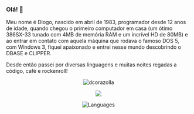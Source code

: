### Olá! 👋

Meu nome é Diogo, nascido em abril de 1983, programador desde 12 anos de idade, quando chegou o primeiro computador em casa (um ótimo 386SX-33 tunado com 4MB de memória RAM e um incrível HD de 80MB) e ao entrar em contato com aquela máquina que rodava o famoso DOS 5, com Windows 3, fiquei apaixonado e entrei nesse mundo descobrindo o DBASE e CLIPPER.

Desde então passei por diversas linguagens e muitas noites regadas a código, café e rockenroll! 

<p align="center"> <img src="https://komarev.com/ghpvc/?username=dcorazolla&style=flat-square&color=red&label=VISUALIZACOES+PERFIL" alt="dcorazolla" /> </p>
<p align="center"><img src="https://github-readme-stats.vercel.app/api?username=dcorazolla&theme=dark&show_icons=true&hide_border=true&count_private=true&include_all_commits=true" /></p>
<p align="center"> <img src="https://github-readme-stats.vercel.app/api/top-langs/?username=dcorazolla&layout=compact&theme=dark&langs_count=12&show_icons=true" alt="Languages" /></p>



<!--

Quem é da epoca de 1980:
- Existiam disquetes e eram muito usados.
- Brincou com Atari, Nintendo 8 bits, Master System, Mega Drive, Super Nintendo
- Windows não era sistema operacional. Para entrar no windows tinha que rodar o comando "win", no DOS.
- Já fez um "disquete bomba" com o autoexec.bat, só para pregar uma peça. 😄
- Conheceu o "WordPerfect", o "Lotus 123" e todas as artimanhas necessárias para colocar negrito em um texto.
- Sabe que Prince of Persia cabia em um disquete 5 1/4". Aliás, o sistema operacional cabia em um disquete.
- Alguns computadores tinham o botão "turbo" no gabinete. Era incrível jogar pacman com o turbo ativado! ⚡
- O ZIP-DRIVE era fantástico, podíamos armazenar 100MB em um único disco!!!!
- Queria ter uma placa de som Sound Blaster e conheceu os famosos "kit multimidia".
- Já fez "formatação física" do HD pela BIOS.
- Os disquetes de 3 1/2", se fizesse um furo no lugar certo aumentavam a capacidade. 
- Ficava doido para ver qual seria a "CD Expert".
- Já fez um "cabo cross" para conectar dois computadores.
- Placa de vídeo e monitor "Super VGA".
- Algumas vezes levava dias para baixar um MP3 pela NAPSTER.
- Deixava para usar internet de madrugada porque ocupava a linha telefônica e era "um pulso" a madrugada toda.
- Os sites mais modernos tinham "FLASH".
- Já fez alguns sites no "FRONT PAGE" e a manha dos "FRAMES" era usar % para definir o tamanho, pois já tinham monitores 800x600.
- Já teve que compilar o linux pelo menos uma vez, para que algum dispositivo funcionasse corretamente.

Sempre em busca de novos desafios!

Atualmente busco oportunidades de atuação de forma remota em projetos.






**dcorazolla/dcorazolla** is a ✨ _special_ ✨ repository because its `README.md` (this file) appears on your GitHub profile.

Here are some ideas to get you started:

- 🔭 I’m currently working on ...
- 🌱 I’m currently learning ...
- 👯 I’m looking to collaborate on ...
- 🤔 I’m looking for help with ...
- 💬 Ask me about ...
- 📫 How to reach me: ...
- 😄 Pronouns: ...
- ⚡ Fun fact: ...
-->
